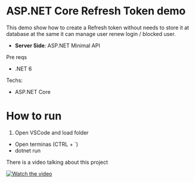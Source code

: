 # ASP.NET Core Refresh Token demo

This demo show how to create a Refresh token without needs to store it at database at the same it can manage user renew login / blocked user.

* **Server Side**: ASP.NET Minimal API

Pre reqs

* .NET 6

Techs:

* ASP.NET Core

# How to run

1. Open VSCode and load folder
  * Open terminas (CTRL + \`)
  * dotnet run

There is a video talking about this project

[![Watch the video](https://img.youtube.com/vi/icOjZQsuYmE/hqdefault.jpg)](https://www.youtube.com/watch?v=t5iumvSNbgM)
